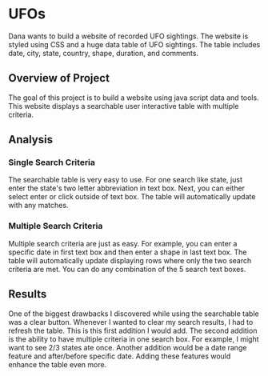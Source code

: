 # UFOs
Dana wants to build a website of recorded UFO sightings. The website is styled using CSS and a huge data table of UFO sightings. The table includes date, city, state, country, shape, duration, and comments.

## Overview of Project
The goal of this project is to build a website using java script data and tools. This website displays a searchable user interactive table with multiple  criteria. 

## Analysis

### Single Search Criteria
The searchable table is very easy to use. For one search like state, just enter the state's two letter abbreviation in text box. Next, you can either select enter or click outside of text box. The table will automatically update with any matches.

### Multiple Search Criteria
Multiple search criteria are just as easy. For example, you can enter a specific date in first text box and then enter a shape in last text box. The table will automatically update displaying rows where only the two search criteria are met. You can do any combination of the 5 search text boxes.

## Results
One of the biggest drawbacks I discovered while using the searchable table was a clear button. Whenever I wanted to clear my search results, I had to refresh the table. This is this first addition I would add. The second addition is the ability to have multiple criteria in one search box. For example, I might want to see 2/3 states ate once. Another addition would be a date range feature and after/before specific date. Adding these features would enhance the table even more.
